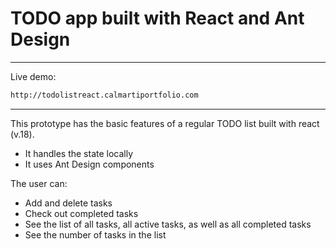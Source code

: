# TODO app built with React and Ant Design
---
Live demo:
```sh
http://todolistreact.calmartiportfolio.com
```
---

This prototype has the basic features of a regular TODO list built with react (v.18). 

- It handles the state locally
- It uses Ant Design components  

The user can:
- Add and delete tasks
- Check out completed tasks
- See the list of all tasks, all active tasks, as     well as all completed tasks 
- See the number of tasks in the list

 
